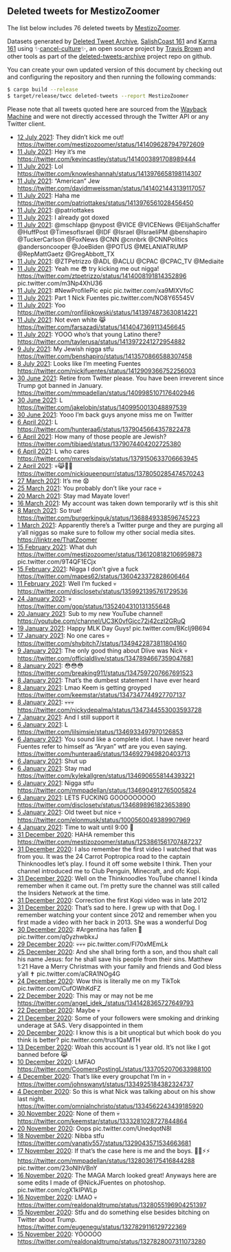 ## Deleted tweets for MestizoZoomer

The list below includes 76 deleted tweets by
[MestizoZoomer](https://twitter.com/MestizoZoomer).



Datasets generated by [Deleted Tweet Archive](https://twitter.com/deletedtweet161), 
[SalishCoast 161](https://twitter.com/SalishCoastA) and [Karma 161](https://twitter.com/KarmaOneSixOne) 
using ✨[cancel-culture](https://github.com/travisbrown/cancel-culture)✨, an open source project by 
[Travis Brown](https://twitter.com/travisbrown) and other tools as part of the 
[deleted-tweets-archive](https://github.com/salcoast/deleted-tweets-archive/) project repo on github.

You can create your own updated version of this document by checking out and configuring the
repository and then running the following commands:

```bash
$ cargo build --release
$ target/release/twcc deleted-tweets --report MestizoZoomer
```

Please note that all tweets quoted here are sourced from the
[Wayback Machine](https://web.archive.org) and were not directly accessed through the Twitter API or
any Twitter client.

* [12 July 2021](https://web.archive.org/web/20210712183924/https://twitter.com/MestizoZoomer/status/1414655604262584324): They didn’t kick me out! https://twitter.com/mestizozoomer/status/1414096287947972609 <!--1414655604262584324-->
* [11 July 2021](https://web.archive.org/web/20210711061437/https://twitter.com/MestizoZoomer/status/1414105806035984384): Hey it’s me https://twitter.com/kevincastley/status/1414003891708989444 <!--1414105806035984384-->
* [11 July 2021](https://web.archive.org/web/20210711061338/https://twitter.com/MestizoZoomer/status/1414105542205784065): Lol https://twitter.com/knowleshannah/status/1413976658198114307 <!--1414105542205784065-->
* [11 July 2021](https://web.archive.org/web/20210711060722/https://twitter.com/MestizoZoomer/status/1414103984567115776): “American” Jew https://twitter.com/davidmweissman/status/1414021443139117057 <!--1414103984567115776-->
* [11 July 2021](https://web.archive.org/web/20210711060325/https://twitter.com/MestizoZoomer/status/1414102980585041923): Haha me https://twitter.com/patriottakes/status/1413976561028456450 <!--1414102980585041923-->
* [11 July 2021](https://web.archive.org/web/20210711055917/https://twitter.com/MestizoZoomer/status/1414101874903486464): @patriottakes <!--1414101874903486464-->
* [11 July 2021](https://web.archive.org/web/20210711054540/https://twitter.com/MestizoZoomer/status/1414098511948300289): I already got doxed <!--1414098511948300289-->
* [11 July 2021](https://web.archive.org/web/20210711054522/https://twitter.com/MestizoZoomer/status/1414098442083840001): @mschlapp   @nypost   @VICE   @VICENews   @ElijahSchaffer   @HuffPost   @TimesofIsrael   @IDF   @Israel   @IsraeliPM   @benshapiro   @TuckerCarlson   @FoxNews   @CNN   @cnnbrk   @CNNPolitics   @andersoncooper   @JoeBiden   @POTUS   @MELANIATRUMP   @RepMattGaetz   @GregAbbott_TX <!--1414098442083840001-->
* [11 July 2021](https://web.archive.org/web/20210711054128/https://twitter.com/MestizoZoomer/status/1414097341561376768): @ZTPetrizzo   @ADL   @ACLU   @CPAC   @CPAC_TV   @Mediaite <!--1414097341561376768-->
* [11 July 2021](https://web.archive.org/web/20210711053707/https://twitter.com/MestizoZoomer/status/1414096287947972609): Yeah me 😎  try kicking me out nigga!  https://twitter.com/ztpetrizzo/status/1414008191814352896  pic.twitter.com/m3Np4XhU36 <!--1414096287947972609-->
* [11 July 2021](https://web.archive.org/web/20210711040428/https://twitter.com/MestizoZoomer/status/1414073045640155141): #NewProfilePic  epic pic.twitter.com/xa9MlXVfoC <!--1414073045640155141-->
* [11 July 2021](https://web.archive.org/web/20210711040434/https://twitter.com/MestizoZoomer/status/1414073040493756416): Part 1 Nick Fuentes pic.twitter.com/NO8Y65545V <!--1414073040493756416-->
* [11 July 2021](https://web.archive.org/web/20210711032742/https://twitter.com/MestizoZoomer/status/1414063784189124611): Yoo https://twitter.com/ronfilipkowski/status/1413974873630814221 <!--1414063784189124611-->
* [11 July 2021](https://web.archive.org/web/20210711032553/https://twitter.com/MestizoZoomer/status/1414063259162906625): Not even white 😹 https://twitter.com/farsazadi/status/1414047369113456645 <!--1414063259162906625-->
* [11 July 2021](https://web.archive.org/web/20210711031901/https://twitter.com/MestizoZoomer/status/1414061552257445888): YOOO who’s that young Latino there? https://twitter.com/taylerusa/status/1413972241272954882 <!--1414061552257445888-->
* [ 9 July 2021](https://web.archive.org/web/20210709185629/https://twitter.com/MestizoZoomer/status/1413572765869817857): My Jewish nigga stfu https://twitter.com/benshapiro/status/1413570866588307458 <!--1413572765869817857-->
* [ 8 July 2021](https://web.archive.org/web/20210708024413/https://twitter.com/MestizoZoomer/status/1412965634963607554): Looks like I’m meeting Fuentes https://twitter.com/nickjfuentes/status/1412909366752256003 <!--1412965634963607554-->
* [30 June 2021](https://web.archive.org/web/20210630014030/https://twitter.com/MestizoZoomer/status/1410050529774997509): Retire from Twitter please. You have been irreverent since Trump got banned in January. https://twitter.com/mmpadellan/status/1409985107176402946 <!--1410050529774997509-->
* [30 June 2021](https://web.archive.org/web/20210630003320/https://twitter.com/MestizoZoomer/status/1410033647172915203): L https://twitter.com/jakelobin/status/1409950013048897539 <!--1410033647172915203-->
* [30 June 2021](https://web.archive.org/web/20210630002203/https://twitter.com/MestizoZoomer/status/1410030808614723589): Yooo I’m back guys anyone miss me on Twitter <!--1410030808614723589-->
* [ 6 April 2021](https://web.archive.org/web/20210406045047/https://twitter.com/MestizoZoomer/status/1379295351174225921): L https://twitter.com/hunteraa6/status/1379045664357822478 <!--1379295351174225921-->
* [ 6 April 2021](https://web.archive.org/web/20210406045031/https://twitter.com/MestizoZoomer/status/1379295319087792128): How many of those people are Jewish? https://twitter.com/tibiaed/status/1379074404202725380 <!--1379295319087792128-->
* [ 6 April 2021](https://web.archive.org/web/20210406021447/https://twitter.com/MestizoZoomer/status/1379253831217864705): L who cares https://twitter.com/mxrvelsdaisy/status/1379150633706663945 <!--1379253831217864705-->
* [ 2 April 2021](https://web.archive.org/web/20210402234419/https://twitter.com/MestizoZoomer/status/1378131053660012547): 💀😹👎🏽 https://twitter.com/nickiqueenpurr/status/1378050285474570243 <!--1378131053660012547-->
* [27 March 2021](https://web.archive.org/web/20210327211437/https://twitter.com/MestizoZoomer/status/1375919040900829186): It’s me 😧 <!--1375919040900829186-->
* [25 March 2021](https://web.archive.org/web/20210325063318/https://twitter.com/MestizoZoomer/status/1374972560241213444): You probably don’t like your race 💀 <!--1374972560241213444-->
* [20 March 2021](https://web.archive.org/web/20210320220128/https://twitter.com/MestizoZoomer/status/1373394224767438857): Stay mad Mayate lover! <!--1373394224767438857-->
* [16 March 2021](https://web.archive.org/web/20210316202826/https://twitter.com/MestizoZoomer/status/1371921260716953600): My account was taken down temporarily wtf is this shit <!--1371921260716953600-->
* [ 8 March 2021](https://web.archive.org/web/20210308160402/https://twitter.com/MestizoZoomer/status/1368955398913458178): So true! https://twitter.com/burgerkinguk/status/1368849338596745223 <!--1368955398913458178-->
* [ 1 March 2021](https://web.archive.org/web/20210301211258/https://twitter.com/MestizoZoomer/status/1366475032583626752): Apparently there’s a Twitter purge and they are purging all y’all niggas so make sure to follow my other social media sites. https://linktr.ee/ThatZoomer <!--1366475032583626752-->
* [15 February 2021](https://web.archive.org/web/20210215065908/https://twitter.com/MestizoZoomer/status/1361208327859040257): What duh  https://twitter.com/mestizozoomer/status/1361208182106959873  pic.twitter.com/9T4QF1ECjx <!--1361208327859040257-->
* [15 February 2021](https://web.archive.org/web/20210215065831/https://twitter.com/MestizoZoomer/status/1361208182106959873): Nigga I don’t give a fuck https://twitter.com/mapes62/status/1360423372828606464 <!--1361208182106959873-->
* [11 February 2021](https://web.archive.org/web/20210211191344/https://twitter.com/MestizoZoomer/status/1359943620397260800): Well I’m fucked 💀 https://twitter.com/disclosetv/status/1359921395761729536 <!--1359943620397260800-->
* [24 January 2021](https://web.archive.org/web/20210124011056/https://twitter.com/MestizoZoomer/status/1353148137481920512): 💀 https://twitter.com/gop/status/1352404310131355648 <!--1353148137481920512-->
* [20 January 2021](https://web.archive.org/web/20210120224916/https://twitter.com/MestizoZoomer/status/1352025318077456385): Sub to my new YouTube channel! https://youtube.com/channel/UC3K0vfGjcc72j42czI2GRuQ <!--1352025318077456385-->
* [19 January 2021](https://web.archive.org/web/20210119011956/https://twitter.com/MestizoZoomer/status/1351338451803758592): Happy MLK Day Guys! pic.twitter.com/BKcIj9B694 <!--1351338451803758592-->
* [17 January 2021](https://web.archive.org/web/20210117232257/https://twitter.com/MestizoZoomer/status/1350946667240022017): No one cares 💀 https://twitter.com/shybitch7/status/1349422873811804160 <!--1350946667240022017-->
* [ 9 January 2021](https://web.archive.org/web/20210109175248/https://twitter.com/MestizoZoomer/status/1347964418081107969): The only good thing about Dlive was Nick 💀 https://twitter.com/officialdlive/status/1347894667359047681 <!--1347964418081107969-->
* [ 8 January 2021](https://web.archive.org/web/20210108183643/https://twitter.com/MestizoZoomer/status/1347613066691817478): 😳😳😳 https://twitter.com/breaking911/status/1347597207667691523 <!--1347613066691817478-->
* [ 8 January 2021](https://web.archive.org/web/20210108170348/https://twitter.com/MestizoZoomer/status/1347589725759135747): That’s the dumbest statement I have ever heard <!--1347589725759135747-->
* [ 8 January 2021](https://web.archive.org/web/20210108015515/https://twitter.com/MestizoZoomer/status/1347360913997918210): Lmao Keem is getting groyped https://twitter.com/keemstar/status/1347347744927707137 <!--1347360913997918210-->
* [ 8 January 2021](https://web.archive.org/web/20210108005500/https://twitter.com/MestizoZoomer/status/1347345398973804544): 💀💀💀 https://twitter.com/nickydepalma/status/1347344553003593728 <!--1347345398973804544-->
* [ 7 January 2021](https://web.archive.org/web/20210107145851/https://twitter.com/MestizoZoomer/status/1347195777072975875): And I still support it <!--1347195777072975875-->
* [ 6 January 2021](https://web.archive.org/web/20210106220750/https://twitter.com/MestizoZoomer/status/1346941468242563072): L https://twitter.com/lilsimsie/status/1346933497970126853 <!--1346941468242563072-->
* [ 6 January 2021](https://web.archive.org/web/20210106213113/https://twitter.com/MestizoZoomer/status/1346932279764004867): You sound like a complete idiot. I have never heard Fuentes refer to himself as “Aryan” wtf are you even saying. https://twitter.com/hunteraa6/status/1346927949820403713 <!--1346932279764004867-->
* [ 6 January 2021](https://web.archive.org/web/20210106200234/https://twitter.com/MestizoZoomer/status/1346909905555492864): Shut up <!--1346909905555492864-->
* [ 6 January 2021](https://web.archive.org/web/20210106200130/https://twitter.com/MestizoZoomer/status/1346909617725472768): Stay mad https://twitter.com/kylekallgren/status/1346906558144393221 <!--1346909617725472768-->
* [ 6 January 2021](https://web.archive.org/web/20210106195558/https://twitter.com/MestizoZoomer/status/1346908326647500805): Nigga stfu https://twitter.com/mmpadellan/status/1346904912765005824 <!--1346908326647500805-->
* [ 6 January 2021](https://web.archive.org/web/20210106192554/https://twitter.com/MestizoZoomer/status/1346900701344112641): LETS FUCKING GOOOOOOOOO https://twitter.com/disclosetv/status/1346898961823653890 <!--1346900701344112641-->
* [ 5 January 2021](https://web.archive.org/web/20210105212357/https://twitter.com/MestizoZoomer/status/1346568047314792448): Old tweet but nice 💀 https://twitter.com/elonmusk/status/1000560049389907969 <!--1346568047314792448-->
* [ 4 January 2021](https://web.archive.org/web/20210104224939/https://twitter.com/MestizoZoomer/status/1346227163931013129): Time to wait until 9:00 🤧 <!--1346227163931013129-->
* [31 December 2020](https://web.archive.org/web/20210101005837/https://twitter.com/MestizoZoomer/status/1344747278851043339): HAHA remember this https://twitter.com/mestizozoomer/status/1253861561707487237 <!--1344747278851043339-->
* [31 December 2020](https://web.archive.org/web/20201231205722/https://twitter.com/MestizoZoomer/status/1344732648728629249): I also remember the first video I watched that was from you. It was the 24 Carrot Poptropica road to the captain Thinknoodles let’s play. I found it off some website I think.  Then your channel introduced me to Club Penguin, Minecraft, and ofc Kopi. <!--1344732648728629249-->
* [31 December 2020](https://web.archive.org/web/20210101012618/https://twitter.com/MestizoZoomer/status/1344730337268662273): Well on the Thinknoodles YouTube channel I kinda remember when it came out. I’m pretty sure the channel was still called the Insiders Network at the time. <!--1344731139605467142-->
* [31 December 2020](https://web.archive.org/web/20210101005849/https://twitter.com/MestizoZoomer/status/1344729727504941056): Correction the first Kopi video was in late 2012 <!--1344730337268662273-->
* [31 December 2020](https://web.archive.org/web/20210101005849/https://twitter.com/MestizoZoomer/status/1344729727504941056): That’s sad to here. I grew up with that Dog. I remember watching your content since 2012 and remember when you first made a video with her back in 2013. She was a wonderful Dog <!--1344729727504941056-->
* [30 December 2020](https://web.archive.org/web/20201231171046/https://twitter.com/MestizoZoomer/status/1344412022218383361): #Argentina  has fallen 🤧 pic.twitter.com/q0yzhwbkxJ <!--1344412022218383361-->
* [29 December 2020](https://web.archive.org/web/20201230093527/https://twitter.com/MestizoZoomer/status/1344067797006036992): 💀💀💀 pic.twitter.com/FI70xMEmLk <!--1344067797006036992-->
* [25 December 2020](https://web.archive.org/web/20201225223118/https://twitter.com/MestizoZoomer/status/1342598754566873088): And she shall bring forth a son, and thou shalt call his name Jesus: for he shall save his people from their sins. Matthew 1:21  Have a Merry Christmas with your family and friends and God bless y’all ✝️ pic.twitter.com/aCRA1NOg4G <!--1342598754566873088-->
* [24 December 2020](https://web.archive.org/web/20201224174606/https://twitter.com/MestizoZoomer/status/1342164603304873996): Wow this is literally me on my TikTok pic.twitter.com/CufOWhKdFZ <!--1342164603304873996-->
* [22 December 2020](https://web.archive.org/web/20201222184320/https://twitter.com/MestizoZoomer/status/1341454180226088962): This may or may not be me https://twitter.com/angel_idek_/status/1341428365727649793 <!--1341454180226088962-->
* [22 December 2020](https://web.archive.org/web/20201222184216/https://twitter.com/MestizoZoomer/status/1341453948683759619): Maybe 💀 <!--1341453948683759619-->
* [21 December 2020](https://web.archive.org/web/20201221175157/https://twitter.com/MestizoZoomer/status/1341078665417900036): Some of your followers were smoking and drinking underage at SAS. Very disappointed in them <!--1341078665417900036-->
* [20 December 2020](https://web.archive.org/web/20201220212834/https://twitter.com/MestizoZoomer/status/1340771034836983809): I know this is a bit unoptical but which book do you think is better? pic.twitter.com/trus1QaMTH <!--1340771034836983809-->
* [13 December 2020](https://web.archive.org/web/20201213004230/https://twitter.com/MestizoZoomer/status/1337920659381477376): Woah this account is 1 year old. It’s not like I got banned before 😹 <!--1337920659381477376-->
* [10 December 2020](https://web.archive.org/web/20201210215754/https://twitter.com/MestizoZoomer/status/1337154523576590343): LMFAO https://twitter.com/CoomersPostingL/status/1337052070633988100 <!--1337154523576590343-->
* [ 4 December 2020](https://web.archive.org/web/20201204230933/https://twitter.com/MestizoZoomer/status/1334998021902360578): That’s like every groupchat I’m in 💀 https://twitter.com/johnswanyt/status/1334925184382324737 <!--1334998021902360578-->
* [ 4 December 2020](https://web.archive.org/web/20201204161451/https://twitter.com/MestizoZoomer/status/1334893396956246024): So this is what Nick was talking about on his show last night. https://twitter.com/omnialnchristo/status/1334562243439185920 <!--1334893396956246024-->
* [30 November 2020](https://web.archive.org/web/20201130061700/https://twitter.com/MestizoZoomer/status/1333293810852515850): None of them 💀 https://twitter.com/keemstar/status/1333281028727844864 <!--1333293810852515850-->
* [20 November 2020](https://web.archive.org/web/20201120051040/https://twitter.com/MestizoZoomer/status/1329634081550651394): Oops pic.twitter.com/UnedqotN8l <!--1329634081550651394-->
* [18 November 2020](https://web.archive.org/web/20201118230949/https://twitter.com/MestizoZoomer/status/1329199505259028482): Nibba stfu https://twitter.com/vanativ557/status/1329043571534663681 <!--1329199505259028482-->
* [17 November 2020](https://web.archive.org/web/20201117200238/https://twitter.com/MestizoZoomer/status/1328790523465904129): If that’s the case here is me and the boys. 🖐🏽⚡️⚡️  https://twitter.com/mmpadellan/status/1328036175416844288  pic.twitter.com/23oNlhVBnY <!--1328790523465904129-->
* [16 November 2020](https://web.archive.org/web/20201116182542/https://twitter.com/MestizoZoomer/status/1328372353055731713): The MAGA March looked great! Anyways here are some edits I made of  @NickJFuentes  on photoshop. pic.twitter.com/cgX1kIPWLp <!--1328372353055731713-->
* [16 November 2020](https://web.archive.org/web/20201116000111/https://twitter.com/MestizoZoomer/status/1328125858490544129): LMAO 💀 https://twitter.com/realdonaldtrump/status/1328055196904251397 <!--1328125858490544129-->
* [15 November 2020](https://web.archive.org/web/20201115054331/https://twitter.com/MestizoZoomer/status/1327849228924751872): Stfu and do something else besides bitching on Twitter about Trump. https://twitter.com/eugenegu/status/1327829116129722369 <!--1327849228924751872-->
* [15 November 2020](https://web.archive.org/web/20201115054047/https://twitter.com/MestizoZoomer/status/1327848941736628224): YOOOOO https://twitter.com/realdonaldtrump/status/1327828007311073280 <!--1327848941736628224-->
